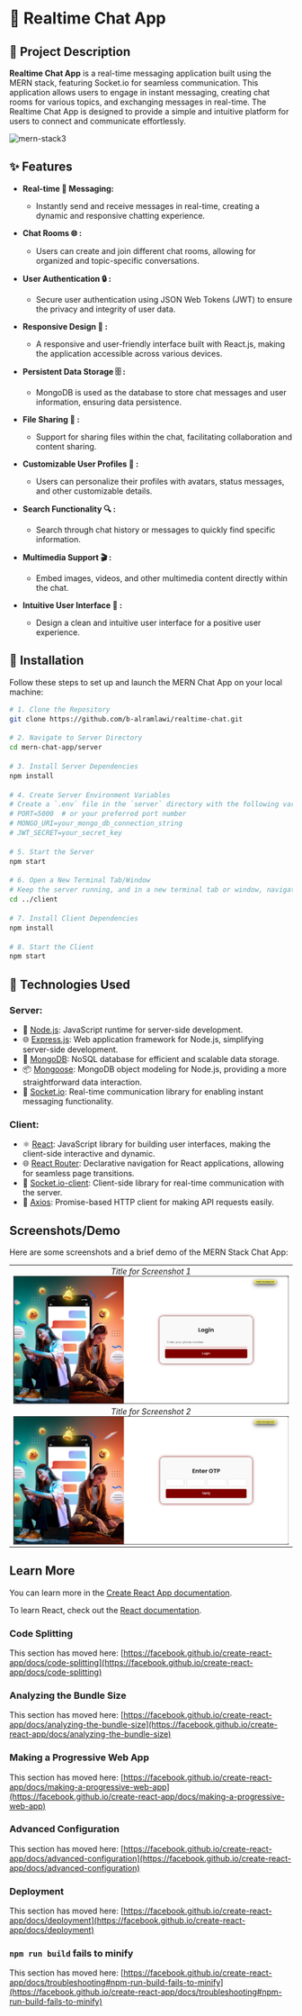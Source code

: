 # 💬 Realtime Chat App

## 🚀 Project Description

**Realtime Chat App** is a real-time messaging application built using the MERN stack, featuring Socket.io for seamless communication. This application allows users to engage in instant messaging, creating chat rooms for various topics, and exchanging messages in real-time. The Realtime Chat App is designed to provide a simple and intuitive platform for users to connect and communicate effortlessly.

![mern-stack3](https://github.com/b-alramlawi/realtime-chat/assets/63581864/bfdac413-92b2-4b82-a5df-a4cfb80a429a)

## ✨ Features

- **Real-time 🚀 Messaging:**
  - Instantly send and receive messages in real-time, creating a dynamic and responsive chatting experience.

- **Chat Rooms 🌐 :**
  - Users can create and join different chat rooms, allowing for organized and topic-specific conversations.

- **User Authentication 🔒 :**
  - Secure user authentication using JSON Web Tokens (JWT) to ensure the privacy and integrity of user data.

- **Responsive Design 📱 :**
  - A responsive and user-friendly interface built with React.js, making the application accessible across various devices.

- **Persistent Data Storage 🗄️ :**
  - MongoDB is used as the database to store chat messages and user information, ensuring data persistence.

- **File Sharing 📎 :**
  - Support for sharing files within the chat, facilitating collaboration and content sharing.

- **Customizable User Profiles 🎨 :**
  - Users can personalize their profiles with avatars, status messages, and other customizable details.

- **Search Functionality 🔍 :**
  - Search through chat history or messages to quickly find specific information.

- **Multimedia Support 🎬 :**
  - Embed images, videos, and other multimedia content directly within the chat.

- **Intuitive User Interface 🎨 :**
  - Design a clean and intuitive user interface for a positive user experience.


## 🚀 Installation

Follow these steps to set up and launch the MERN Chat App on your local machine:
```bash
# 1. Clone the Repository
git clone https://github.com/b-alramlawi/realtime-chat.git

# 2. Navigate to Server Directory
cd mern-chat-app/server

# 3. Install Server Dependencies
npm install

# 4. Create Server Environment Variables
# Create a `.env` file in the `server` directory with the following variables:
# PORT=5000  # or your preferred port number
# MONGO_URI=your_mongo_db_connection_string
# JWT_SECRET=your_secret_key

# 5. Start the Server
npm start

# 6. Open a New Terminal Tab/Window
# Keep the server running, and in a new terminal tab or window, navigate to the client directory:
cd ../client

# 7. Install Client Dependencies
npm install

# 8. Start the Client
npm start
```

## 🚀 Technologies Used

### Server:
- 🚀 [Node.js](https://nodejs.org/): JavaScript runtime for server-side development.
- 🌐 [Express.js](https://expressjs.com/): Web application framework for Node.js, simplifying server-side development.
- 🍃 [MongoDB](https://www.mongodb.com/): NoSQL database for efficient and scalable data storage.
- 📦 [Mongoose](https://mongoosejs.com/): MongoDB object modeling for Node.js, providing a more straightforward data interaction.
- 🔗 [Socket.io](https://socket.io/): Real-time communication library for enabling instant messaging functionality.

### Client:
- ⚛️ [React](https://reactjs.org/): JavaScript library for building user interfaces, making the client-side interactive and dynamic.
- 🌐 [React Router](https://reactrouter.com/): Declarative navigation for React applications, allowing for seamless page transitions.
- 🔗 [Socket.io-client](https://socket.io/docs/v4/client-api/): Client-side library for real-time communication with the server.
- 📡 [Axios](https://axios-http.com/): Promise-based HTTP client for making API requests easily.

## Screenshots/Demo

Here are some screenshots and a brief demo of the MERN Stack Chat App:

<style>
  .full-width {
    width: 100%;
  }
  img {
    max-width: 100%;
    max-height: 100%;
    object-fit: contain;
    display: block;
    margin: auto;
  }
</style>

<table class="full-width">
  <tr>
    <td align="center">
      <em>Title for Screenshot 1</em>
      <br>
      <img src="./screenshots/login-page.png" alt="Screenshot 1">
    </td>
  </tr>
  <tr>
    <td align="center">
      <em>Title for Screenshot 2</em>
      <br>
      <img src="./screenshots/otp-page.png" alt="Screenshot 2">
    </td>
  </tr>
  <!-- Add more rows as needed -->
</table>


## Learn More

You can learn more in the [Create React App documentation](https://facebook.github.io/create-react-app/docs/getting-started).

To learn React, check out the [React documentation](https://reactjs.org/).

### Code Splitting

This section has moved here: [https://facebook.github.io/create-react-app/docs/code-splitting](https://facebook.github.io/create-react-app/docs/code-splitting)

### Analyzing the Bundle Size

This section has moved here: [https://facebook.github.io/create-react-app/docs/analyzing-the-bundle-size](https://facebook.github.io/create-react-app/docs/analyzing-the-bundle-size)

### Making a Progressive Web App

This section has moved here: [https://facebook.github.io/create-react-app/docs/making-a-progressive-web-app](https://facebook.github.io/create-react-app/docs/making-a-progressive-web-app)

### Advanced Configuration

This section has moved here: [https://facebook.github.io/create-react-app/docs/advanced-configuration](https://facebook.github.io/create-react-app/docs/advanced-configuration)

### Deployment

This section has moved here: [https://facebook.github.io/create-react-app/docs/deployment](https://facebook.github.io/create-react-app/docs/deployment)

### `npm run build` fails to minify

This section has moved here: [https://facebook.github.io/create-react-app/docs/troubleshooting#npm-run-build-fails-to-minify](https://facebook.github.io/create-react-app/docs/troubleshooting#npm-run-build-fails-to-minify)
